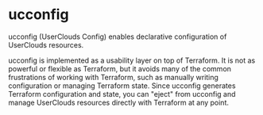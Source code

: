 ucconfig
========

ucconfig (UserClouds Config) enables declarative configuration of UserClouds
resources.

ucconfig is implemented as a usability layer on top of Terraform. It is not as
powerful or flexible as Terraform, but it avoids many of the common
frustrations of working with Terraform, such as manually writing configuration
or managing Terraform state. Since ucconfig generates Terraform configuration
and state, you can "eject" from ucconfig and manage UserClouds resources
directly with Terraform at any point.
